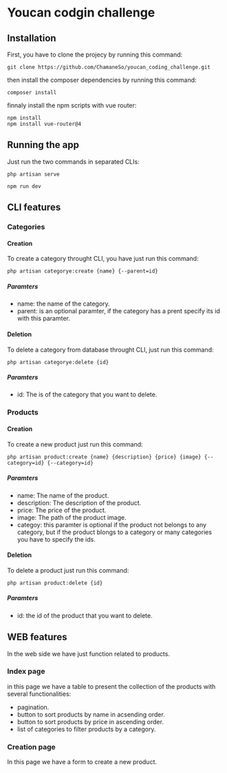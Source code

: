 # Youcan codgin challenge

## Installation

First, you have to clone the projecy by running this command:

```
git clone https://github.com/ChamaneSo/youcan_coding_challenge.git
```
then install the composer dependencies by running this command:

```
composer install
```
finnaly install the npm scripts with vue router:

```
npm install
npm install vue-router@4
```
## Running the app

Just run the two commands in separated CLIs:

```
php artisan serve
```
```
npm run dev
```

## CLI features

### Categories

#### Creation

To create a category throught CLI, you have just run this command:

```
php artisan categorye:create {name} {--parent=id}
```
##### Paramters

- name: the name of the category.
- parent: is an optional paramter, if the category has a prent specify its id with this paramter.

#### Deletion

To delete a category from database throught CLI, just run this command:

```
php artisan categorye:delete {id}
```
##### Paramters

- id: The is of the category that you want to delete.

### Products

#### Creation
To create a new product just run this command:
```
php artisan product:create {name} {description} {price} {image} {--category=id} {--category=id}
```
##### Paramters

- name: The name of the product.
- description: The description of the product.
- price: The price of the product.
- image: The path of the product image.
- categoy: this paramter is optional if the product not belongs to any category, but if the product blongs to a category or many categories you have to specify the ids.

#### Deletion
To delete a product just run this command:
```
php artisan product:delete {id}
```
##### Paramters

- id: the id of the product that you want to delete.

## WEB features

In the web side we have just function related to products.

### Index page
in this page we have a table to present the collection of the products with several functionalities:
- pagination.
- button to sort products by name in acsending order.
- button to sort products by price in ascending order.
- list of categories to filter products by a category.

### Creation page

In this page we have a form to create a new product.
